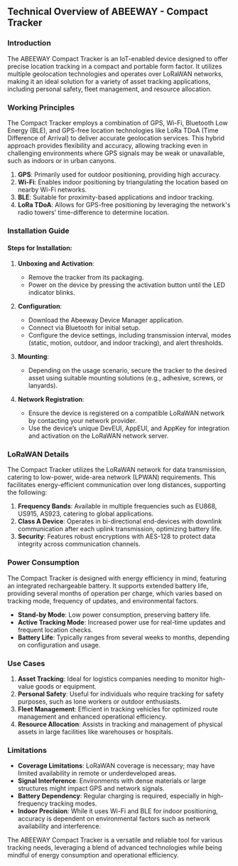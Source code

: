 ## Technical Overview of ABEEWAY - Compact Tracker

### Introduction

The ABEEWAY Compact Tracker is an IoT-enabled device designed to offer precise location tracking in a compact and portable form factor. It utilizes multiple geolocation technologies and operates over LoRaWAN networks, making it an ideal solution for a variety of asset tracking applications, including personal safety, fleet management, and resource allocation.

### Working Principles

The Compact Tracker employs a combination of GPS, Wi-Fi, Bluetooth Low Energy (BLE), and GPS-free location technologies like LoRa TDoA (Time Difference of Arrival) to deliver accurate geolocation services. This hybrid approach provides flexibility and accuracy, allowing tracking even in challenging environments where GPS signals may be weak or unavailable, such as indoors or in urban canyons.

1. **GPS**: Primarily used for outdoor positioning, providing high accuracy.
2. **Wi-Fi**: Enables indoor positioning by triangulating the location based on nearby Wi-Fi networks.
3. **BLE**: Suitable for proximity-based applications and indoor tracking.
4. **LoRa TDoA**: Allows for GPS-free positioning by leveraging the network's radio towers’ time-difference to determine location.

### Installation Guide

#### Steps for Installation:

1. **Unboxing and Activation**:
   - Remove the tracker from its packaging.
   - Power on the device by pressing the activation button until the LED indicator blinks.
   
2. **Configuration**:
   - Download the Abeeway Device Manager application.
   - Connect via Bluetooth for initial setup.
   - Configure the device settings, including transmission interval, modes (static, motion, outdoor, and indoor tracking), and alert thresholds.

3. **Mounting**:
   - Depending on the usage scenario, secure the tracker to the desired asset using suitable mounting solutions (e.g., adhesive, screws, or lanyards).

4. **Network Registration**:
   - Ensure the device is registered on a compatible LoRaWAN network by contacting your network provider.
   - Use the device’s unique DevEUI, AppEUI, and AppKey for integration and activation on the LoRaWAN network server.

### LoRaWAN Details

The Compact Tracker utilizes the LoRaWAN network for data transmission, catering to low-power, wide-area network (LPWAN) requirements. This facilitates energy-efficient communication over long distances, supporting the following:

1. **Frequency Bands**: Available in multiple frequencies such as EU868, US915, AS923, catering to global applications.
2. **Class A Device**: Operates in bi-directional end-devices with downlink communication after each uplink transmission, optimizing battery life.
3. **Security**: Features robust encryptions with AES-128 to protect data integrity across communication channels.

### Power Consumption

The Compact Tracker is designed with energy efficiency in mind, featuring an integrated rechargeable battery. It supports extended battery life, providing several months of operation per charge, which varies based on tracking mode, frequency of updates, and environmental factors.

- **Stand-by Mode**: Low power consumption, preserving battery life.
- **Active Tracking Mode**: Increased power use for real-time updates and frequent location checks.
- **Battery Life**: Typically ranges from several weeks to months, depending on configuration and usage.

### Use Cases

1. **Asset Tracking**: Ideal for logistics companies needing to monitor high-value goods or equipment.
2. **Personal Safety**: Useful for individuals who require tracking for safety purposes, such as lone workers or outdoor enthusiasts.
3. **Fleet Management**: Efficient in tracking vehicles for optimized route management and enhanced operational efficiency.
4. **Resource Allocation**: Assists in tracking and management of physical assets in large facilities like warehouses or hospitals.

### Limitations

- **Coverage Limitations**: LoRaWAN coverage is necessary; may have limited availability in remote or underdeveloped areas.
- **Signal Interference**: Environments with dense materials or large structures might impact GPS and network signals.
- **Battery Dependency**: Regular charging is required, especially in high-frequency tracking modes.
- **Indoor Precision**: While it uses Wi-Fi and BLE for indoor positioning, accuracy is dependent on environmental factors such as network availability and interference.

The ABEEWAY Compact Tracker is a versatile and reliable tool for various tracking needs, leveraging a blend of advanced technologies while being mindful of energy consumption and operational efficiency.